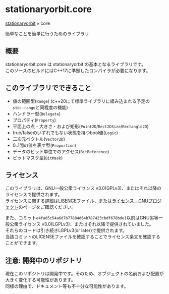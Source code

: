# stationaryorbit.core

[stationaryorbit](https://github.com/zawa-ch/stationaryorbit) » core

簡単なことを簡単に行うためのライブラリ

## 概要

stationaryorbit.core は stationaryorbit の基本となるライブラリです。  
このソースのビルドにはC++17に準拠したコンパイラが必要になります。  

## このライブラリでできること

- 値の範囲型(`Range`)
  (c++20にて標準ライブラリに組み込まれる予定の`std::range`と同程度の機能)
- ハンドラー型(`Delegate`)
- プロパティ(`Property`)
- 平面上の点・大きさ・および矩形(`Point2D`/`Rect2DSize`/`Rectangle2D`)
- true/falseのいずれでもない状態を持つbool値(`Logic`)
- 二次元ベクトル(`Vector2D`)
- 0..1間の値を表す型(`Proportion`)
- データのビット単位でのアクセス(`BitReference`)
- ビットマスク型(`BitMask`)

## ライセンス

このライブラリは、GNU一般公衆ライセンス v3.0(GPLv3)、またはそれ以降のライセンスで提供されます。  
ライセンスに関する詳細は[LISENCE](./LICENSE)ファイル、または[ライセンス - GNUプロジェクト](http://www.gnu.org/licenses/)のページをご確認ください。  

また、コミット`e4fa05c54a6d7b77884d64b787423cbdf678bde1`以前はGNU劣等一般公衆ライセンス v3.0(LGPLv3)、またはそれ以降で提供されていました。  
それらのコードは引き続きLGPLv3(or later)で提供されます。  
当該コミットのLICENSEファイルを確認することでライセンス条文を確認することができます。  

## 注意: 開発中のリポジトリ

現在このリポジトリは開発中です。そのため、オブジェクトの名前および配置が大きく変化する可能性があります。  
同様の理由で、ドキュメント等も不十分な可能性があります。  
